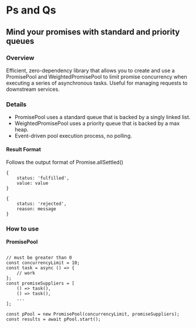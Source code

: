# Ps and Qs
## Mind your promises with standard and priority queues

### Overview
Efficient, zero-dependency library that allows you to create and use a PromisePool and
WeightedPromisePool to limit promise concurrency when executing a series of
asynchronous tasks. Useful for managing requests to downstream services.

### Details
- PromisePool uses a standard queue that is backed by a singly linked list.
- WeightedPromisePool uses a priority queue that is backed by a max heap.
- Event-driven pool execution process, no polling.

#### Result Format
Follows the output format of Promise.allSettled()
```
{
    status: 'fulfilled',
    value: value
}

{
    status: 'rejected',
    reason: message
}
```

### How to use
**PromisePool**
```

// must be greater than 0
const concurrencyLimit = 10;
const task = async () => {
    // work
};
const promiseSuppliers = [
    () => task(),
    () => task(),
    ...
];

const pPool = new PromisePool(concurrencyLimit, promiseSuppliers);
const results = await pPool.start();
```
